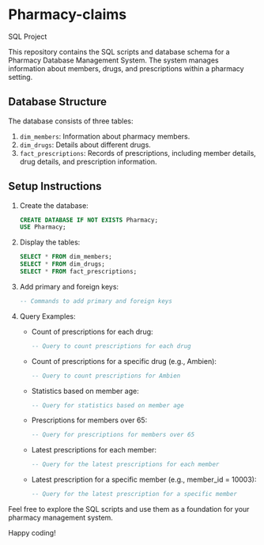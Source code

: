 # Pharmacy-claims
SQL Project

This repository contains the SQL scripts and database schema for a Pharmacy Database Management System. The system manages information about members, drugs, and prescriptions within a pharmacy setting.

## Database Structure

The database consists of three tables:

1. `dim_members`: Information about pharmacy members.
2. `dim_drugs`: Details about different drugs.
3. `fact_prescriptions`: Records of prescriptions, including member details, drug details, and prescription information.

## Setup Instructions

1. Create the database:

    ```sql
    CREATE DATABASE IF NOT EXISTS Pharmacy;
    USE Pharmacy;
    ```

2. Display the tables:

    ```sql
    SELECT * FROM dim_members;
    SELECT * FROM dim_drugs;
    SELECT * FROM fact_prescriptions;
    ```

3. Add primary and foreign keys:

    ```sql
    -- Commands to add primary and foreign keys
    ```

4. Query Examples:

    - Count of prescriptions for each drug:

        ```sql
        -- Query to count prescriptions for each drug
        ```

    - Count of prescriptions for a specific drug (e.g., Ambien):

        ```sql
        -- Query to count prescriptions for Ambien
        ```

    - Statistics based on member age:

        ```sql
        -- Query for statistics based on member age
        ```

    - Prescriptions for members over 65:

        ```sql
        -- Query for prescriptions for members over 65
        ```

    - Latest prescriptions for each member:

        ```sql
        -- Query for the latest prescriptions for each member
        ```

    - Latest prescription for a specific member (e.g., member_id = 10003):

        ```sql
        -- Query for the latest prescription for a specific member
        ```

Feel free to explore the SQL scripts and use them as a foundation for your pharmacy management system.

Happy coding!
